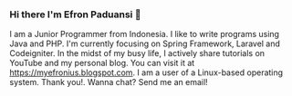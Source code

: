 ### Hi there I'm Efron Paduansi 👋

I am a Junior Programmer from Indonesia. I like to write programs using Java and PHP. I'm currently focusing on Spring Framework, Laravel and Codeigniter. 
In the midst of my busy life, I actively share tutorials on YouTube and my personal blog. You can visit it at https://myefronius.blogspot.com. I am a user of a Linux-based operating system. Thank you!.
Wanna chat? Send me an email!

